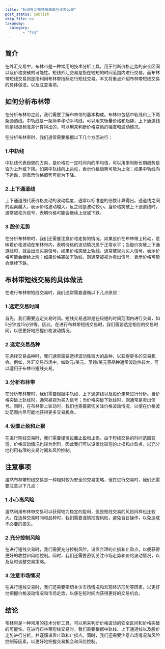 ```yaml
---
title: "短线外汇布林带做单应该怎么做"
post_status: publish
skip_file: no
taxonomy:
  category:
        - "faq"
---
```


## 简介

在外汇交易中，布林带是一种常用的技术分析工具，用于判断价格走势的安全区间以及价格突破的可能性。短线外汇交易是指在较短的时间范围内进行交易，而布林带短线交易则是指利用布林带指标进行短线交易。本文将重点介绍布林带短线交易的具体做法，以及注意事项。

## 如何分析布林带

在分析布林带之前，我们需要了解布林带的基本构成。布林带包括中轨线和上下两条通道线。中轨线是一条简单移动平均线，可以用来衡量价格和趋势，上下通道线则是根据标准差计算得出的，可以用来判断价格变动的幅度和波动情况。

在分析布林带时，我们通常需要根据以下几个方面进行：

### 1.中轨线

中轨线代表趋势的方向，是价格在一定时间内的平均值，可以用来判断长期趋势是否为上升或下降。如果中轨线向上运动，表示价格趋势可能为上涨；如果中轨线向下运动，则表示价格趋势可能为下降。

### 2.上下通道线

上下通道线代表价格变动的波动幅度，通常以标准差的倍数计算得出。通道线之间的距离越大，表示价格波动越大，反之则是波动较小。当价格突破上下通道线时，通常被视为信号，表明价格可能会继续上涨或下跌。

### 3.股价走势

在分析布林带时，我们还需要注意价格走势的情况。如果股价在布林带上轮动，意味着价格波动在布林带内，表明价格的波动情况属于正常水平；当股价突破上下通道线时，就会出现买卖信号。如果价格突破上轨线，通常被视为买入信号，表示价格可能会继续上涨；如果价格突破下轨线，则通常被视为卖出信号，表示价格可能会继续下跌。

## 布林带短线交易的具体做法

在进行布林带短线交易时，我们通常需要遵循以下几点原则：

### 1.选定交易时间

首先，我们需要选定交易时间。短线交易通常是在较短的时间范围内进行交易，如5分钟或15分钟等。因此，在进行布林带短线交易时，我们需要选定相应的交易时间，以便更好地把握价格波动情况。

### 2.选定交易品种

在选择交易品种时，我们通常需要选择波动性较大的品种，以获得更多的交易机会。例如，外汇交易市场中，如欧元/美元、英镑/美元等品种通常波动性较大，可以适用于布林带短线交易。

### 3.分析布林带

在分析布林带时，我们需要根据中轨线、上下通道线以及股价走势进行分析。当价格突破上轨线时，通常被视为买入信号；当价格突破下轨线时，则通常是卖出信号。同时，在布林带上轮动时，我们也需要密切关注价格波动情况，以便在价格波动范围内尽可能地获得更多交易机会。

### 4.设置止盈和止损

在进行短线交易时，我们需要谨慎设置止盈和止损。由于短线交易的时间范围较短，价格波动情况也较为剧烈，因此我们可以设置比较短的止损和止盈点，以充分地利用有限的交易时间和风险控制。

## 注意事项

虽然布林带短线交易是一种相对较为安全的交易策略，但在进行交易时，我们还需要注意以下几点：

### 1.小心高风险

虽然利用布林带交易可以获得较为稳定的盈利，但是短线交易的风险同样也比较大。在选择交易时间和品种时，我们需要谨慎把握风险，避免盲目操作，以免造成不必要的损失。

### 2.充分控制风险

在进行短线交易时，我们需要充分控制风险，设置合理的止损和止盈点，以便获得更好的收益和风险控制。同时，我们还需要密切关注市场走势和价格波动情况，以及及时调整交易策略。

### 3.注意市场情况

在进行短线交易时，我们还需要密切关注市场情况和宏观经济形势等因素，以更好地把握价格波动情况和市场走势，以便在短时间内获得更好的交易机会。

## 结论

布林带是一种常用的技术分析工具，可以用来判断价格波动的安全区间和价格突破的可能性。在进行布林带短线交易时，我们需要根据中轨线、上下通道线以及股价走势进行分析，并谨慎设置止盈和止损点。同时，我们还需要注意市场情况和风险控制等因素，以更好地把握交易机会和风险控制。
